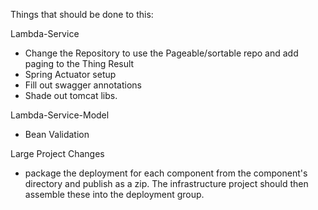 Things that should be done to this:

Lambda-Service
 * Change the Repository to use the Pageable/sortable repo and add paging to the Thing Result
 * Spring Actuator setup
 * Fill out swagger annotations
 * Shade out tomcat libs.
 
Lambda-Service-Model 
 * Bean Validation
 
 
 Large Project Changes
 * package the deployment for each component from the component's directory
   and publish as a zip. The infrastructure project should then assemble these
   into the deployment group.
